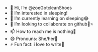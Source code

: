 - 👋 Hi, I’m @zoeGotcleanShoes
- 👀 I’m interested in sleeping!
- 🌱 I’m currently learning on sleeping😂
- 💞️ I’m looking to collaborate on github🌈⭐️
- 📫 How to reach me is nothing🌚
- 😄 Pronouns: She/her🌺
- ⚡ Fun fact: i love to write🤪
